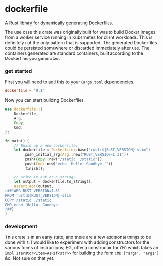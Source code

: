 dockerfile
==========
A Rust library for dynamically generating Dockerfiles.

The use case this crate was originally built for was to build Docker images from a worker service running in Kubernetes for client workloads. This is definitely not the only pattern that is supported. The generated Dockerfiles could be persisted somewhere or discarded immediately after use. The containers generated are standard containers, built according to the Dockerfiles you generated.

### get started
First you will need to add this to your `Cargo.toml` dependencies.

```toml
dockerfile = "0.1"
```

Now you can start building Dockerfiles.

```rust
use dockerfile::{
    Dockerfile,
    Arg,
    Copy,
    Cmd,
};

fn main() {
    // Build up a new Dockerfile.
    let dockerfile = Dockerfile::base("rust:${RUST_VERSION}-slim")
        .push_initial_arg(Arg::new("RUST_VERSION=1.31"))
        .push(Copy::new("/static ./static"))
        .push(Cmd::new("echo 'Hello. Goodbye.'"))
        .finish();

    // Write it out as a string.
    let output = dockerfile.to_string();
    assert_eq!(output,
r##"ARG RUST_VERSION=1.31
FROM rust:${RUST_VERSION}-slim
COPY /static ./static
CMD echo 'Hello. Goodbye.'
"##)
}
```

### development
This crate is in an early state, and there are a few additional things to be done with it. I would like to experiment with adding constructors for the various forms of instructions; EG, offer a constructor for `CMD` which takes an `impl Iterator<Item=AsRef<str>>` for building the form `CMD ["arg0", "arg1"]` &c. Not sure on that yet.
